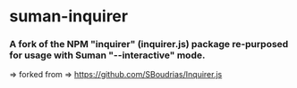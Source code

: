 suman-inquirer
===========

### A fork of the NPM "inquirer" (inquirer.js) package re-purposed for usage with Suman "--interactive" mode.
 
=> forked from => https://github.com/SBoudrias/Inquirer.js
